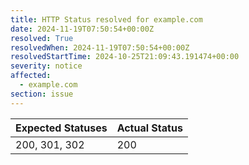 ```yaml
---
title: HTTP Status resolved for example.com
date: 2024-11-19T07:50:54+00:00Z
resolved: True
resolvedWhen: 2024-11-19T07:50:54+00:00Z
resolvedStartTime: 2024-10-25T21:09:43.191474+00:00
severity: notice
affected:
  - example.com
section: issue
---
```


| Expected Statuses | Actual Status  |
|-------------------|----------------|
| 200, 301, 302 | 200 |
